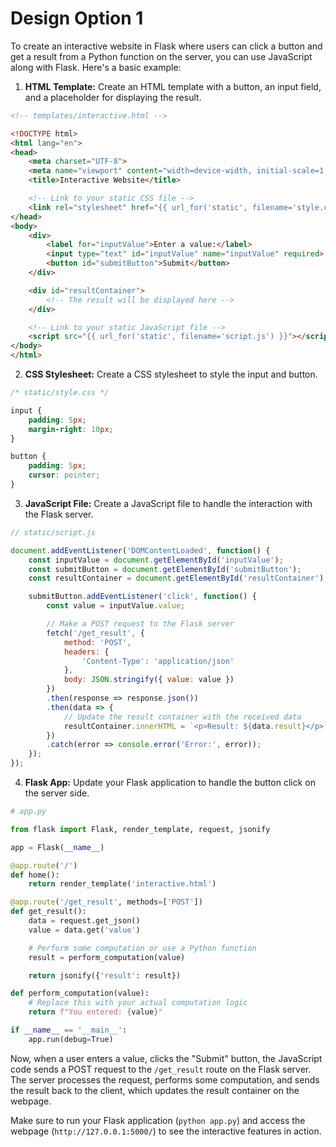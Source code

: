 # Design Option 1
To create an interactive website in Flask where users can click a button and get a result from a Python function on the server, you can use JavaScript along with Flask. Here's a basic example:

1. **HTML Template:**
   Create an HTML template with a button, an input field, and a placeholder for displaying the result.

```html
<!-- templates/interactive.html -->

<!DOCTYPE html>
<html lang="en">
<head>
    <meta charset="UTF-8">
    <meta name="viewport" content="width=device-width, initial-scale=1.0">
    <title>Interactive Website</title>

    <!-- Link to your static CSS file -->
    <link rel="stylesheet" href="{{ url_for('static', filename='style.css') }}">
</head>
<body>
    <div>
        <label for="inputValue">Enter a value:</label>
        <input type="text" id="inputValue" name="inputValue" required>
        <button id="submitButton">Submit</button>
    </div>

    <div id="resultContainer">
        <!-- The result will be displayed here -->
    </div>

    <!-- Link to your static JavaScript file -->
    <script src="{{ url_for('static', filename='script.js') }}"></script>
</body>
</html>
```

2. **CSS Stylesheet:**
   Create a CSS stylesheet to style the input and button.

```css
/* static/style.css */

input {
    padding: 5px;
    margin-right: 10px;
}

button {
    padding: 5px;
    cursor: pointer;
}
```

3. **JavaScript File:**
   Create a JavaScript file to handle the interaction with the Flask server.

```javascript
// static/script.js

document.addEventListener('DOMContentLoaded', function() {
    const inputValue = document.getElementById('inputValue');
    const submitButton = document.getElementById('submitButton');
    const resultContainer = document.getElementById('resultContainer');

    submitButton.addEventListener('click', function() {
        const value = inputValue.value;

        // Make a POST request to the Flask server
        fetch('/get_result', {
            method: 'POST',
            headers: {
                'Content-Type': 'application/json'
            },
            body: JSON.stringify({ value: value })
        })
        .then(response => response.json())
        .then(data => {
            // Update the result container with the received data
            resultContainer.innerHTML = `<p>Result: ${data.result}</p>`;
        })
        .catch(error => console.error('Error:', error));
    });
});
```

4. **Flask App:**
   Update your Flask application to handle the button click on the server side.

```python
# app.py

from flask import Flask, render_template, request, jsonify

app = Flask(__name__)

@app.route('/')
def home():
    return render_template('interactive.html')

@app.route('/get_result', methods=['POST'])
def get_result():
    data = request.get_json()
    value = data.get('value')

    # Perform some computation or use a Python function
    result = perform_computation(value)

    return jsonify({'result': result})

def perform_computation(value):
    # Replace this with your actual computation logic
    return f"You entered: {value}"

if __name__ == '__main__':
    app.run(debug=True)
```

Now, when a user enters a value, clicks the "Submit" button, the JavaScript code sends a POST request to the `/get_result` route on the Flask server. The server processes the request, performs some computation, and sends the result back to the client, which updates the result container on the webpage.

Make sure to run your Flask application (`python app.py`) and access the webpage (`http://127.0.0.1:5000/`) to see the interactive features in action.